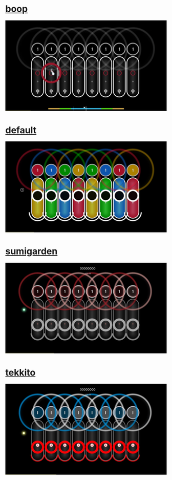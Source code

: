 # [boop](https://github.com/Prelody/skiny/raw/main/Exports/boop.osk)
![boop](Screenshots/boop.jpg)
# [default](https://github.com/Prelody/skiny/raw/main/Exports/default.osk)
![default](Screenshots/default.jpg)
# [sumigarden](https://github.com/Prelody/skiny/raw/main/Exports/sumigarden.osk)
![sumigarden](Screenshots/sumigarden.jpg)
# [tekkito](https://github.com/Prelody/skiny/raw/main/Exports/tekkito.osk)
![tekkito](Screenshots/tekkito.jpg)
